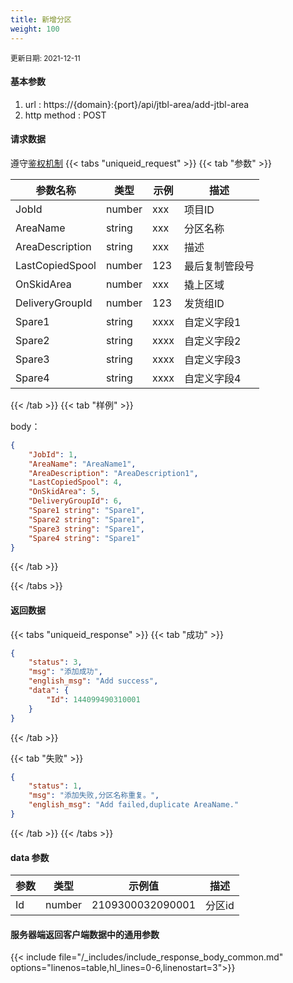 ```yaml
---
title: 新增分区
weight: 100
---
```


<small>更新日期: 2021-12-11</small>

#### 基本参数
1. url : https://{domain}:{port}/api/jtbl-area/add-jtbl-area
2. http method : POST

#### 请求数据
遵守[鉴权机制](/auth/)
{{< tabs "uniqueid_request" >}}
{{< tab "参数" >}} 

|  参数名称   |  类型 |  示例 |  描述 |
|  ----  | ----  | ----  | ----  |
|  JobId  | number  | xxx  | 项目ID |
|  AreaName  | string  | xxx  | 分区名称 |
|  AreaDescription  | string  | xxx  | 描述 |
|  LastCopiedSpool  | number  | 123 | 最后复制管段号 |
|  OnSkidArea  | number  | xxx | 撬上区域 | 
|  DeliveryGroupId  |  number | 123 | 发货组ID |
|  Spare1  |  string | xxxx | 自定义字段1 |
|  Spare2  |  string | xxxx | 自定义字段2 |
|  Spare3  |  string | xxxx | 自定义字段3 |
|  Spare4  |  string | xxxx | 自定义字段4 |

{{< /tab >}}
{{< tab "样例" >}}


body： 

```json
{
    "JobId": 1,
    "AreaName": "AreaName1",
    "AreaDescription": "AreaDescription1",
    "LastCopiedSpool": 4,
    "OnSkidArea": 5,
    "DeliveryGroupId": 6,
    "Spare1 string": "Spare1",
    "Spare2 string": "Spare1",
    "Spare3 string": "Spare1",
    "Spare4 string": "Spare1"
}
```
{{< /tab >}}

{{< /tabs >}}


#### 返回数据


{{< tabs "uniqueid_response" >}}
{{< tab "成功" >}} 
```json
{
    "status": 3,
    "msg": "添加成功",
    "english_msg": "Add success",
    "data": {
        "Id": 144099490310001
    }
}
```   
{{< /tab >}}

{{< tab "失败" >}}
```json
{
    "status": 1,
    "msg": "添加失败,分区名称重复。",
    "english_msg": "Add failed,duplicate AreaName."
}
```
{{< /tab >}}
{{< /tabs >}}
#### data 参数

|  参数   |  类型 |  示例值 |  描述 |
|  ----  | ----  | ----  |----  |
|  Id  | number  | 2109300032090001  | 分区id  |

#### 服务器端返回客户端数据中的通用参数

{{< include file="/_includes/include_response_body_common.md"  options="linenos=table,hl_lines=0-6,linenostart=3">}}
